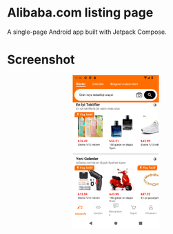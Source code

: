 Alibaba.com listing page
===========
A single-page Android app built with Jetpack Compose.

Screenshot
===========

<p align="center">
  <img src="/Screenshots/ss_home.png" alt="Home Page" width="200"/>
</p>

